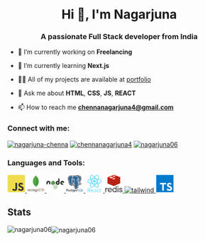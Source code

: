 <h1 align="center">Hi 👋, I'm Nagarjuna</h1>
<h3 align="center">A passionate Full Stack developer from India</h3>



- 🔭 I’m currently working on **Freelancing**
- 🌱 I’m currently learning **Next.js**

- 👨‍💻 All of my projects are available at [portfolio](https://nagarjuna.vercel.app)

- 💬 Ask me about **HTML**, **CSS**, **JS**, **REACT**

- 📫 How to reach me **chennanagarjuna4@gmail.com**


<h3 align="left">Connect with me:</h3>
<p align="left">
<a href="https://linkedin.com/in/nagarjuna06" target="blank"><img align="center" src="https://raw.githubusercontent.com/rahuldkjain/github-profile-readme-generator/master/src/images/icons/Social/linked-in-alt.svg" alt="nagarjuna-chenna" height="30" width="40" /></a>
<a href="https://www.hackerrank.com/chennanagarjuna4" target="blank"><img align="center" src="https://raw.githubusercontent.com/rahuldkjain/github-profile-readme-generator/master/src/images/icons/Social/hackerrank.svg" alt="chennanagarjuna4" height="30" width="40" /></a>
<a href="https://www.leetcode.com/nagarjuna06" target="blank"><img align="center" src="https://raw.githubusercontent.com/rahuldkjain/github-profile-readme-generator/master/src/images/icons/Social/leet-code.svg" alt="nagarjuna06" height="30" width="40" /></a>
</p>

<h3 align="left">Languages and Tools:</h3>
<p align="left"> <a href="https://developer.mozilla.org/en-US/docs/Web/JavaScript" target="_blank" rel="noreferrer"> <img src="https://raw.githubusercontent.com/devicons/devicon/master/icons/javascript/javascript-original.svg" alt="javascript" width="40" height="40"/> </a> <a href="https://www.mongodb.com/" target="_blank" rel="noreferrer"> <img src="https://raw.githubusercontent.com/devicons/devicon/master/icons/mongodb/mongodb-original-wordmark.svg" alt="mongodb" width="40" height="40"/> </a> <a href="https://nodejs.org" target="_blank" rel="noreferrer"> <img src="https://raw.githubusercontent.com/devicons/devicon/master/icons/nodejs/nodejs-original-wordmark.svg" alt="nodejs" width="40" height="40"/> </a> <a href="https://www.postgresql.org" target="_blank" rel="noreferrer"> <img src="https://raw.githubusercontent.com/devicons/devicon/master/icons/postgresql/postgresql-original-wordmark.svg" alt="postgresql" width="40" height="40"/> </a> <a href="https://reactjs.org/" target="_blank" rel="noreferrer"> <img src="https://raw.githubusercontent.com/devicons/devicon/master/icons/react/react-original-wordmark.svg" alt="react" width="40" height="40"/> </a> <a href="https://redis.io" target="_blank" rel="noreferrer"> <img src="https://raw.githubusercontent.com/devicons/devicon/master/icons/redis/redis-original-wordmark.svg" alt="redis" width="40" height="40"/> </a> <a href="https://tailwindcss.com/" target="_blank" rel="noreferrer"> <img src="https://www.vectorlogo.zone/logos/tailwindcss/tailwindcss-icon.svg" alt="tailwind" width="40" height="40"/> </a> <a href="https://www.typescriptlang.org/" target="_blank" rel="noreferrer"> <img src="https://raw.githubusercontent.com/devicons/devicon/master/icons/typescript/typescript-original.svg" alt="typescript" width="40" height="40"/> </a> </p>

## Stats
<span>
  <img align="left" src="https://github-readme-stats.vercel.app/api/top-langs?username=nagarjuna06&show_icons=true&locale=en&layout=compact" alt="nagarjuna06" />
  <img align="center" src="https://github-readme-stats.vercel.app/api?username=nagarjuna06&show_icons=true&locale=en" alt="nagarjuna06" />
</span>
